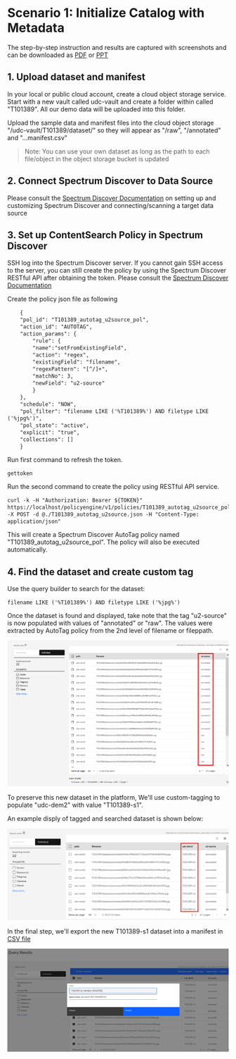 # Scenario 1: Initialize Catalog with Metadata




The step-by-step instruction and results are captured with screenshots and can be downloaded as [PDF](recording/T101389-Scenario1-v20210921.pdf) or [PPT](recording/T101389-Scenario1-v20210921.pptx)



## 1. Upload dataset and manifest

In your local or public cloud account, create a cloud object storage service. Start with a new vault called udc-vault and create a folder within called "T101389". All our demo data will be uploaded into this folder. 

Upload the sample data and manifest files into the cloud object storage "/udc-vault/T101389/dataset/" so they will appear as "/raw", "/annotated" and "...manifest.csv"

> Note: You can use your own dataset as long as the path to each file/object in the object storage bucket is updated


## 2. Connect Spectrum Discover to Data Source
Please consult the [Spectrum Discover Documentation](https://www.ibm.com/docs/en/spectrum-discover) on setting up and customizing Spectrum Discover and connecting/scanning a target data source



## 3. Set up ContentSearch Policy in Spectrum Discover

SSH log into the Spectrum Discover server. If you cannot gain SSH access to the server, you can still create the policy by using the Spectrum Discover RESTful API after obtaining the token. Please consult the [Spectrum Discover Documentation](https://www.ibm.com/docs/en/spectrum-discover)


Create the policy json file as following

        {
        "pol_id": "T101389_autotag_u2source_pol",
        "action_id": "AUTOTAG",
        "action_params": {
            "rule": {
            "name":"setFromExistingField",
            "action": "regex",
            "existingField": "filename",
            "regexPattern": "[^/]+",
            "matchNo": 3,
            "newField": "u2-source"
            }
        },
        "schedule": "NOW",
        "pol_filter": "filename LIKE ('%T101389%') AND filetype LIKE ('%jpg%')",
        "pol_state": "active",
        "explicit": "true",
        "collections": []
        }



Run first command to refresh the token.

   
    gettoken


Run the second command to create the policy using RESTful API service.

    
    curl -k -H "Authorization: Bearer ${TOKEN}" https://localhost/policyengine/v1/policies/T101389_autotag_u2source_pol -X POST -d @./T101389_autotag_u2source.json -H "Content-Type: application/json"
    


This will create a Spectrum Discover AutoTag policy named "T101389_autotag_u2source_pol". The policy will also be executed automatically. 


## 4. Find the dataset and create custom tag

Use the query builder to search for the dataset: 

    filename LIKE ('%T101389%') AND filetype LIKE ('%jpg%') 


Once the dataset is found and displayed, take note that the tag "u2-source" is now populated with values of "annotated" or "raw". The values were extracted by AutoTag policy from the 2nd level of filename or fileppath. 

<img src=recording/T101389-Scenario1-autotagdataset.png>


To preserve this new dataset in the platform, We'll use custom-tagging to populate "udc-dem2" with value "T101389-s1".

An example disply of tagged and searched dataset is shown below: 

<img src=recording/T101389-Scenario1-customtagnewdataset.png>


In the final step, we'll export the new T101389-s1 dataset into a manifest in [CSV file](recording/T101389-s1-manifest-v20210921.csv)

<img src=recording/T101389-Scenario1-exporttomanifest.png>
